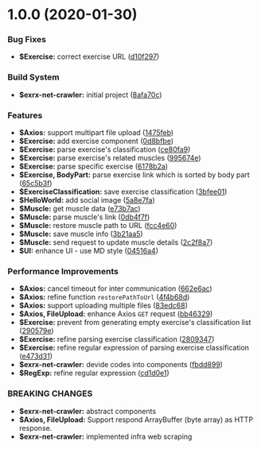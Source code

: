 # 1.0.0 (2020-01-30)


### Bug Fixes

* **$Exercise:** correct exercise URL ([d10f297](https://github.com/johnnymillergh/exrx-net-crawler/commit/d10f2978ac42d643402b6d341e97326d65bd63e2))


### Build System

* **$exrx-net-crawler:** initial project ([8afa70c](https://github.com/johnnymillergh/exrx-net-crawler/commit/8afa70c3c033978699f412f48288becd0df427c7))


### Features

* **$Axios:** support multipart file upload ([1475feb](https://github.com/johnnymillergh/exrx-net-crawler/commit/1475feb16a438d1e2f1b54ab8c147315b3f6d69a))
* **$Exercise:** add exercise component ([0d8bfbe](https://github.com/johnnymillergh/exrx-net-crawler/commit/0d8bfbea39638ee65962e60d215d8042ddafc130))
* **$Exercise:** parse exercise's classification ([ce80fa9](https://github.com/johnnymillergh/exrx-net-crawler/commit/ce80fa92054caa5db47e25a66db4ddf76a63c7e4))
* **$Exercise:** parse exercise's related muscles ([995674e](https://github.com/johnnymillergh/exrx-net-crawler/commit/995674e39d0750500aa47826f143ca9cecbf9717))
* **$Exercise:** parse specific exercise ([6178b2a](https://github.com/johnnymillergh/exrx-net-crawler/commit/6178b2a0469b5d48960fe8a8ace939ba58a73cc4))
* **$Exercise, BodyPart:** parse exercise link which is sorted by body part ([65c5b3f](https://github.com/johnnymillergh/exrx-net-crawler/commit/65c5b3f0d1da5e81779e28ccbf24db3033c18eab))
* **$ExerciseClassification:** save exercise classification ([3bfee01](https://github.com/johnnymillergh/exrx-net-crawler/commit/3bfee0149c8e7c5cf93bbe287ab0475c128ad332))
* **$HelloWorld:** add social image ([5a8e7fa](https://github.com/johnnymillergh/exrx-net-crawler/commit/5a8e7facadd39c74258842b970858c81079213e9))
* **$Muscle:** get muscle data ([e73b7ac](https://github.com/johnnymillergh/exrx-net-crawler/commit/e73b7ac0ffcf14d2085f26a2c94252882336f5b4))
* **$Muscle:** parse muscle's link ([0db4f7f](https://github.com/johnnymillergh/exrx-net-crawler/commit/0db4f7f97fcf46be3cce85d605f9ebef985de0ba))
* **$Muscle:** restore muscle path to URL ([fcc4e60](https://github.com/johnnymillergh/exrx-net-crawler/commit/fcc4e60dc29e375cb0ff84851b4939b0f43ea690))
* **$Muscle:** save muscle info ([3b21aa5](https://github.com/johnnymillergh/exrx-net-crawler/commit/3b21aa5b79c840042d645e4653cc63659b7f401e))
* **$Muscle:** send request to update muscle details ([2c2f8a7](https://github.com/johnnymillergh/exrx-net-crawler/commit/2c2f8a7f6cf85e54f3472ea7a4eaa7c5a118270e))
* **$UI:** enhance UI - use MD style ([04516a4](https://github.com/johnnymillergh/exrx-net-crawler/commit/04516a4456fa2abe7c49fe2ec3c8bf46a90426cd))


### Performance Improvements

* **$Axios:** cancel timeout for inter communication ([662e6ac](https://github.com/johnnymillergh/exrx-net-crawler/commit/662e6ac58e9cd52eef3bcf0a4a95d2d2dce74208))
* **$Axios:** refine function `restorePathToUrl` ([4f4b68d](https://github.com/johnnymillergh/exrx-net-crawler/commit/4f4b68d776793eada628430dd2debe3eab633c3a))
* **$Axios:** support uploading multiple files ([83edc68](https://github.com/johnnymillergh/exrx-net-crawler/commit/83edc68e8cd9cc285ef270a6e0175a40ea42c0a8))
* **$Axios, FileUpload:** enhance Axios `GET` request ([bb46329](https://github.com/johnnymillergh/exrx-net-crawler/commit/bb463294cad23ac9b344010bd3ee81fdf66558be))
* **$Exercise:** prevent from generating empty exercise's classification list ([290579e](https://github.com/johnnymillergh/exrx-net-crawler/commit/290579e4e9791c7ccf5d01c229fb395ee6891c80))
* **$Exercise:** refine parsing exercise classification ([2809347](https://github.com/johnnymillergh/exrx-net-crawler/commit/28093470204a85836779bbb861594f197dd45ce6))
* **$Exercise:** refine regular expression of parsing exercise classification ([e473d31](https://github.com/johnnymillergh/exrx-net-crawler/commit/e473d31dea8893ac92fb821da082fd74d6638d45))
* **$exrx-net-crawler:** devide codes into components ([fbdd899](https://github.com/johnnymillergh/exrx-net-crawler/commit/fbdd899f7ed6787f2fec47891b03c4cfc96d4977))
* **$RegExp:** refine regular expression ([cd1d0e1](https://github.com/johnnymillergh/exrx-net-crawler/commit/cd1d0e1a91eadabce93a815ce5c5fd85599c489a))


### BREAKING CHANGES

* **$exrx-net-crawler:** abstract components
* **$Axios, FileUpload:** Support respond ArrayBuffer (byte array) as HTTP
response.
* **$exrx-net-crawler:** implemented infra web scraping



